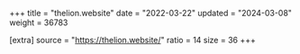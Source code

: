 +++
title = "thelion.website"
date = "2022-03-22"
updated = "2024-03-08"
weight = 36783

[extra]
source = "https://thelion.website/"
ratio = 14
size = 36
+++
